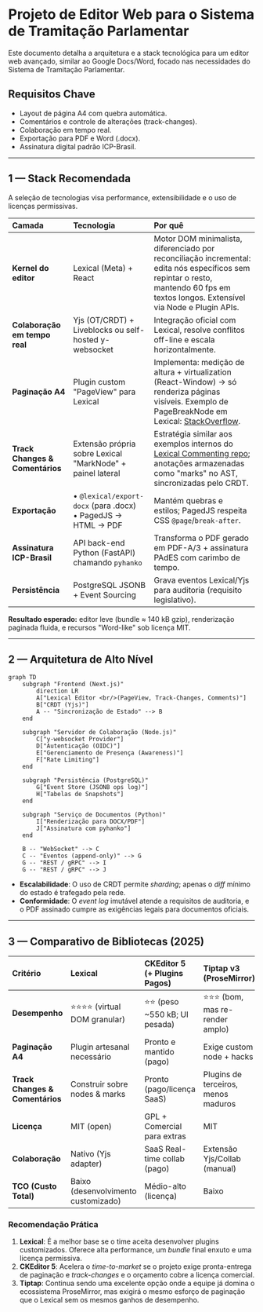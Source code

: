 # Projeto de Editor Web para o Sistema de Tramitação Parlamentar

Este documento detalha a arquitetura e a stack tecnológica para um editor web avançado, similar ao Google Docs/Word, focado nas necessidades do Sistema de Tramitação Parlamentar.

## Requisitos Chave

-   Layout de página A4 com quebra automática.
-   Comentários e controle de alterações (track-changes).
-   Colaboração em tempo real.
-   Exportação para PDF e Word (.docx).
-   Assinatura digital padrão ICP-Brasil.

---

## 1 — Stack Recomendada

A seleção de tecnologias visa performance, extensibilidade e o uso de licenças permissivas.

| Camada | Tecnologia | Por quê |
| :--- | :--- | :--- |
| **Kernel do editor** | Lexical (Meta) + React | Motor DOM minimalista, diferenciado por reconciliação incremental: edita nós específicos sem repintar o resto, mantendo 60 fps em textos longos. Extensível via Node e Plugin APIs. |
| **Colaboração em tempo real** | Yjs (OT/CRDT) + Liveblocks ou self-hosted y-websocket | Integração oficial com Lexical, resolve conflitos off-line e escala horizontalmente. |
| **Paginação A4** | Plugin custom "PageView" para Lexical | Implementa: medição de altura + virtualization (React-Window) → só renderiza páginas visíveis. Exemplo de PageBreakNode em Lexical: [StackOverflow](https://stackoverflow.com/questions/76107037/how-to-implement-a-page-break-node-in-lexical-editor-for-a4-size-pages). |
| **Track Changes & Comentários** | Extensão própria sobre Lexical "MarkNode" + painel lateral | Estratégia similar aos exemplos internos do [Lexical Commenting repo](https://github.com/facebook/lexical/tree/main/packages/lexical-playground/src/plugins/CommentsPlugin); anotações armazenadas como "marks" no AST, sincronizadas pelo CRDT. |
| **Exportação** | • `@lexical/export-docx` (para .docx)<br>• PagedJS → HTML → PDF | Mantém quebras e estilos; PagedJS respeita CSS `@page`/`break-after`. |
| **Assinatura ICP-Brasil** | API back-end Python (FastAPI) chamando `pyhanko` | Transforma o PDF gerado em PDF-A/3 + assinatura PAdES com carimbo de tempo. |
| **Persistência** | PostgreSQL JSONB + Event Sourcing | Grava eventos Lexical/Yjs para auditoria (requisito legislativo). |

**Resultado esperado:** editor leve (bundle ≈ 140 kB gzip), renderização paginada fluida, e recursos "Word-like" sob licença MIT.

---

## 2 — Arquitetura de Alto Nível

```mermaid
graph TD
    subgraph "Frontend (Next.js)"
        direction LR
        A["Lexical Editor <br/>(PageView, Track-Changes, Comments)"]
        B["CRDT (Yjs)"]
        A -- "Sincronização de Estado" --> B
    end

    subgraph "Servidor de Colaboração (Node.js)"
        C["y-websocket Provider"]
        D["Autenticação (OIDC)"]
        E["Gerenciamento de Presença (Awareness)"]
        F["Rate Limiting"]
    end

    subgraph "Persistência (PostgreSQL)"
        G["Event Store (JSONB ops log)"]
        H["Tabelas de Snapshots"]
    end

    subgraph "Serviço de Documentos (Python)"
        I["Renderização para DOCX/PDF"]
        J["Assinatura com pyhanko"]
    end

    B -- "WebSocket" --> C
    C -- "Eventos (append-only)" --> G
    G -- "REST / gRPC" --> I
    G -- "REST / gRPC" --> J
```

-   **Escalabilidade**: O uso de CRDT permite *sharding*; apenas o *diff* mínimo do estado é trafegado pela rede.
-   **Conformidade**: O *event log* imutável atende a requisitos de auditoria, e o PDF assinado cumpre as exigências legais para documentos oficiais.

---

## 3 — Comparativo de Bibliotecas (2025)

| Critério | Lexical | CKEditor 5 (+ Plugins Pagos) | Tiptap v3 (ProseMirror) |
| :--- | :--- | :--- | :--- |
| **Desempenho** | ⭐⭐⭐⭐ (virtual DOM granular) | ⭐⭐ (peso ~550 kB; UI pesada) | ⭐⭐⭐ (bom, mas re-render amplo) |
| **Paginação A4** | Plugin artesanal necessário | Pronto e mantido (pago) | Exige custom node + hacks |
| **Track Changes & Comentários** | Construir sobre nodes & marks | Pronto (pago/licença SaaS) | Plugins de terceiros, menos maduros |
| **Licença** | MIT (open) | GPL + Comercial para extras | MIT |
| **Colaboração** | Nativo (Yjs adapter) | SaaS Real-time collab (pago) | Extensão Yjs/Collab (manual) |
| **TCO (Custo Total)** | Baixo (desenvolvimento customizado) | Médio-alto (licença) | Baixo |

### Recomendação Prática

1.  **Lexical**: É a melhor base se o time aceita desenvolver plugins customizados. Oferece alta performance, um *bundle* final enxuto e uma licença permissiva.
2.  **CKEditor 5**: Acelera o *time-to-market* se o projeto exige pronta-entrega de paginação e *track-changes* e o orçamento cobre a licença comercial.
3.  **Tiptap**: Continua sendo uma excelente opção onde a equipe já domina o ecossistema ProseMirror, mas exigirá o mesmo esforço de paginação que o Lexical sem os mesmos ganhos de desempenho. 